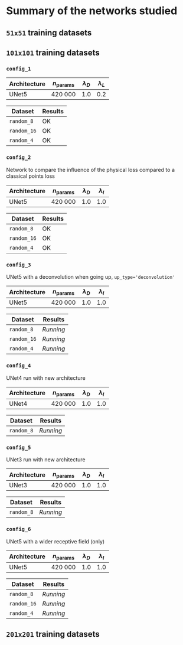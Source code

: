# Summary of the networks studied

## `51x51` training datasets

## `101x101` training datasets

### `config_1`

| Architecture | $n_\text{params}$ | $\lambda_D$ | $\lambda_L$ |
| ------------ | ----------------- | ----------- | ----------- |
| UNet5        | 420 000           | 1.0         | 0.2         |

| Dataset            | Results   |
| ------------------ | --------- |
| `random_8`         | OK        |
| `random_16`        | OK        |
| `random_4`         | OK        |

### `config_2`

Network to compare the influence of the physical loss compared to a classical points loss

| Architecture | $n_\text{params}$ | $\lambda_D$ | $\lambda_I$ |
| ------------ | ----------------- | ----------- | ----------- |
| UNet5        | 420 000           | 1.0         | 1.0         |

| Dataset            | Results   |
| ------------------ | --------- |
| `random_8`         | OK |
| `random_16`        | OK |
| `random_4`         | OK |

### `config_3`

UNet5 with a deconvolution when going up, `up_type='deconvolution'`

| Architecture | $n_\text{params}$ | $\lambda_D$ | $\lambda_I$ |
| ------------ | ----------------- | ----------- | ----------- |
| UNet5        | 420 000           | 1.0         | 1.0         |

| Dataset            | Results   |
| ------------------ | --------- |
| `random_8`         | *Running* |
| `random_16`        | *Running* |
| `random_4`         | *Running* |

### `config_4`

UNet4 run with new architecture

| Architecture | $n_\text{params}$ | $\lambda_D$ | $\lambda_I$ |
| ------------ | ----------------- | ----------- | ----------- |
| UNet4        | 420 000           | 1.0         | 1.0         |

| Dataset            | Results   |
| ------------------ | --------- |
| `random_8`         | *Running* |

### `config_5`

UNet3 run with new architecture

| Architecture | $n_\text{params}$ | $\lambda_D$ | $\lambda_I$ |
| ------------ | ----------------- | ----------- | ----------- |
| UNet3        | 420 000           | 1.0         | 1.0         |

| Dataset            | Results   |
| ------------------ | --------- |
| `random_8`         | *Running* |

### `config_6`

UNet5 with a wider receptive field (only)

| Architecture | $n_\text{params}$ | $\lambda_D$ | $\lambda_I$ |
| ------------ | ----------------- | ----------- | ----------- |
| UNet5        | 420 000           | 1.0         | 1.0         |

| Dataset            | Results   |
| ------------------ | --------- |
| `random_8`         | *Running* |
| `random_16`        | *Running* |
| `random_4`         | *Running* |

## `201x201` training datasets
